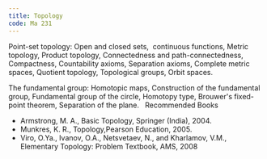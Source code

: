 ```yaml
---
title: Topology
code: Ma 231
---
```


Point-set topology: Open and closed sets,  continuous functions, Metric
topology, Product topology, Connectedness and path-connectedness, Compactness,
Countability axioms, Separation axioms, Complete metric spaces, Quotient
topology, Topological groups, Orbit spaces.

The fundamental group: Homotopic maps, Construction of the fundamental group,
Fundamental group of the circle, Homotopy type, Brouwer's fixed-point theorem,
Separation of the plane.
 
Recommended Books

* Armstrong, M. A., Basic Topology, Springer (India), 2004.
* Munkres, K. R., Topology,Pearson Education, 2005. 
* Viro, O.Ya., Ivanov, O.A., Netsvetaev, N., and Kharlamov, V.M., Elementary
  Topology: Problem Textbook, AMS, 2008
